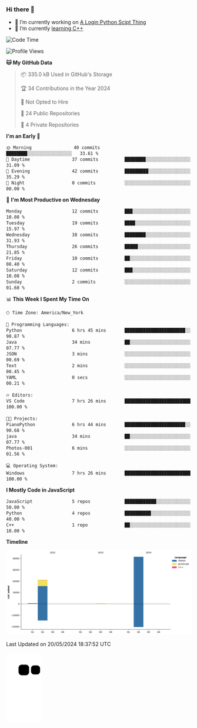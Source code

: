 ### Hi there 👋

<!--
**Iplay6432/Iplay6432** is a ✨ _special_ ✨ repository because its `README.md` (this file) appears on your GitHub profile.

Here are some ideas to get you started:

- 🔭 I’m currently working on ...
- 🌱 I’m currently learning ...
- 👯 I’m looking to collaborate on ...
- 🤔 I’m looking for help with ...
- 💬 Ask me about ...
- 📫 How to reach me: ...
- 😄 Pronouns: ...
- ⚡ Fun fact: ...
-->
- 🔭 I’m currently working on [A Login Python Scipt Thing](https://github.com/Iplay6432/Lugin-but-no-Pygame-)
- 🌱 I’m currently [learning C++](https://github.com/Iplay6432/LearningCpp)


<!--START_SECTION:waka-->
![Code Time](http://img.shields.io/badge/Code%20Time-65%20hrs%208%20mins-blue)

![Profile Views](http://img.shields.io/badge/Profile%20Views-0-blue)

**🐱 My GitHub Data** 

> 📦 335.0 kB Used in GitHub's Storage 
 > 
> 🏆 34 Contributions in the Year 2024
 > 
> 🚫 Not Opted to Hire
 > 
> 📜 24 Public Repositories 
 > 
> 🔑 4 Private Repositories 
 > 
**I'm an Early 🐤** 

```text
🌞 Morning                40 commits          ████████░░░░░░░░░░░░░░░░░   33.61 % 
🌆 Daytime                37 commits          ████████░░░░░░░░░░░░░░░░░   31.09 % 
🌃 Evening                42 commits          █████████░░░░░░░░░░░░░░░░   35.29 % 
🌙 Night                  0 commits           ░░░░░░░░░░░░░░░░░░░░░░░░░   00.00 % 
```
📅 **I'm Most Productive on Wednesday** 

```text
Monday                   12 commits          ███░░░░░░░░░░░░░░░░░░░░░░   10.08 % 
Tuesday                  19 commits          ████░░░░░░░░░░░░░░░░░░░░░   15.97 % 
Wednesday                38 commits          ████████░░░░░░░░░░░░░░░░░   31.93 % 
Thursday                 26 commits          █████░░░░░░░░░░░░░░░░░░░░   21.85 % 
Friday                   10 commits          ██░░░░░░░░░░░░░░░░░░░░░░░   08.40 % 
Saturday                 12 commits          ███░░░░░░░░░░░░░░░░░░░░░░   10.08 % 
Sunday                   2 commits           ░░░░░░░░░░░░░░░░░░░░░░░░░   01.68 % 
```


📊 **This Week I Spent My Time On** 

```text
🕑︎ Time Zone: America/New_York

💬 Programming Languages: 
Python                   6 hrs 45 mins       ███████████████████████░░   90.87 % 
Java                     34 mins             ██░░░░░░░░░░░░░░░░░░░░░░░   07.77 % 
JSON                     3 mins              ░░░░░░░░░░░░░░░░░░░░░░░░░   00.69 % 
Text                     2 mins              ░░░░░░░░░░░░░░░░░░░░░░░░░   00.45 % 
YAML                     0 secs              ░░░░░░░░░░░░░░░░░░░░░░░░░   00.21 % 

🔥 Editors: 
VS Code                  7 hrs 26 mins       █████████████████████████   100.00 % 

🐱‍💻 Projects: 
PianoPython              6 hrs 44 mins       ███████████████████████░░   90.68 % 
java                     34 mins             ██░░░░░░░░░░░░░░░░░░░░░░░   07.77 % 
Photos-001               6 mins              ░░░░░░░░░░░░░░░░░░░░░░░░░   01.56 % 

💻 Operating System: 
Windows                  7 hrs 26 mins       █████████████████████████   100.00 % 
```

**I Mostly Code in JavaScript** 

```text
JavaScript               5 repos             ████████████░░░░░░░░░░░░░   50.00 % 
Python                   4 repos             ██████████░░░░░░░░░░░░░░░   40.00 % 
C++                      1 repo              ██░░░░░░░░░░░░░░░░░░░░░░░   10.00 % 
```



**Timeline**

![Lines of Code chart](https://raw.githubusercontent.com/Iplay6432/Iplay6432/main/assets/bar_graph.png)


 Last Updated on 20/05/2024 18:37:52 UTC
<!--END_SECTION:waka-->

![snake](https://raw.githubusercontent.com/Iplay6432/Iplay6432/output/github-contribution-grid-snake.svg)
